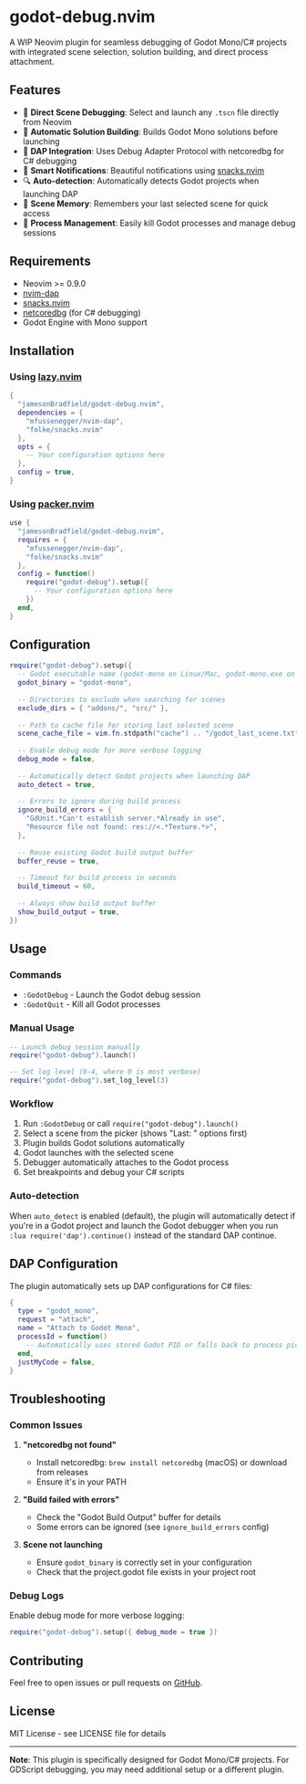 # godot-debug.nvim

A WIP Neovim plugin for seamless debugging of Godot Mono/C# projects with integrated scene selection, solution building, and direct process attachment.

## Features

- 🎯 **Direct Scene Debugging**: Select and launch any `.tscn` file directly from Neovim
- 🔨 **Automatic Solution Building**: Builds Godot Mono solutions before launching
- 🔌 **DAP Integration**: Uses Debug Adapter Protocol with netcoredbg for C# debugging
- 💫 **Smart Notifications**: Beautiful notifications using [snacks.nvim](https://github.com/folke/snacks.nvim)
- 🔍 **Auto-detection**: Automatically detects Godot projects when launching DAP
- 📁 **Scene Memory**: Remembers your last selected scene for quick access
- 🛑 **Process Management**: Easily kill Godot processes and manage debug sessions

## Requirements

- Neovim >= 0.9.0
- [nvim-dap](https://github.com/mfussenegger/nvim-dap)
- [snacks.nvim](https://github.com/folke/snacks.nvim)
- [netcoredbg](https://github.com/Samsung/netcoredbg) (for C# debugging)
- Godot Engine with Mono support

## Installation

### Using [lazy.nvim](https://github.com/folke/lazy.nvim)

```lua
{
  "jamesonBradfield/godot-debug.nvim",
  dependencies = {
    "mfussenegger/nvim-dap",
    "folke/snacks.nvim"
  },
  opts = {
    -- Your configuration options here
  },
  config = true,
}
```

### Using [packer.nvim](https://github.com/wbthomason/packer.nvim)

```lua
use {
  "jamesonBradfield/godot-debug.nvim",
  requires = {
    "mfussenegger/nvim-dap",
    "folke/snacks.nvim"
  },
  config = function()
    require("godot-debug").setup({
      -- Your configuration options here
    })
  end,
}
```

## Configuration

```lua
require("godot-debug").setup({
  -- Godot executable name (godot-mono on Linux/Mac, godot-mono.exe on Windows)
  godot_binary = "godot-mono",
  
  -- Directories to exclude when searching for scenes
  exclude_dirs = { "addons/", "src/" },
  
  -- Path to cache file for storing last selected scene
  scene_cache_file = vim.fn.stdpath("cache") .. "/godot_last_scene.txt",
  
  -- Enable debug mode for more verbose logging
  debug_mode = false,
  
  -- Automatically detect Godot projects when launching DAP
  auto_detect = true,
  
  -- Errors to ignore during build process
  ignore_build_errors = {
    "GdUnit.*Can't establish server.*Already in use",
    "Resource file not found: res://<.*Texture.*>",
  },
  
  -- Reuse existing Godot build output buffer
  buffer_reuse = true,
  
  -- Timeout for build process in seconds
  build_timeout = 60,
  
  -- Always show build output buffer
  show_build_output = true,
})
```

## Usage

### Commands

- `:GodotDebug` - Launch the Godot debug session
- `:GodotQuit` - Kill all Godot processes

### Manual Usage

```lua
-- Launch debug session manually
require("godot-debug").launch()

-- Set log level (0-4, where 0 is most verbose)
require("godot-debug").set_log_level(3)
```

### Workflow

1. Run `:GodotDebug` or call `require("godot-debug").launch()`
2. Select a scene from the picker (shows "Last: " options first)
3. Plugin builds Godot solutions automatically
4. Godot launches with the selected scene
5. Debugger automatically attaches to the Godot process
6. Set breakpoints and debug your C# scripts

### Auto-detection

When `auto_detect` is enabled (default), the plugin will automatically detect if you're in a Godot project and launch the Godot debugger when you run `:lua require('dap').continue()` instead of the standard DAP continue.

## DAP Configuration

The plugin automatically sets up DAP configurations for C# files:

```lua
{
  type = "godot_mono",
  request = "attach",
  name = "Attach to Godot Mono",
  processId = function()
    -- Automatically uses stored Godot PID or falls back to process picker
  end,
  justMyCode = false,
}
```

## Troubleshooting

### Common Issues

1. **"netcoredbg not found"**
   - Install netcoredbg: `brew install netcoredbg` (macOS) or download from releases
   - Ensure it's in your PATH

2. **"Build failed with errors"**
   - Check the "Godot Build Output" buffer for details
   - Some errors can be ignored (see `ignore_build_errors` config)

3. **Scene not launching**
   - Ensure `godot_binary` is correctly set in your configuration
   - Check that the project.godot file exists in your project root

### Debug Logs

Enable debug mode for more verbose logging:

```lua
require("godot-debug").setup({ debug_mode = true })
```

## Contributing

Feel free to open issues or pull requests on [GitHub](https://github.com/jamesonBradfield/godot-debug.nvim).

## License

MIT License - see LICENSE file for details

---

**Note**: This plugin is specifically designed for Godot Mono/C# projects. For GDScript debugging, you may need additional setup or a different plugin.
